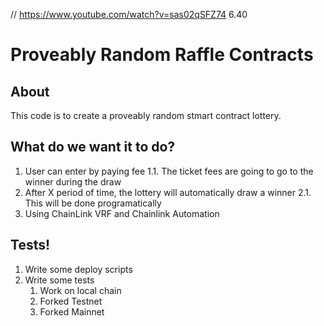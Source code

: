// https://www.youtube.com/watch?v=sas02qSFZ74
6.40

# Proveably Random Raffle Contracts

## About

This code is to create a proveably random stmart contract lottery.

## What do we want it to do?

1. User can enter by paying fee
   1.1. The ticket fees are going to go to the winner during the draw
2. After X period of time, the lottery will automatically draw a winner
   2.1. This will be done programatically
3. Using ChainLink VRF and Chainlink Automation

## Tests!

1. Write some deploy scripts
2. Write some tests
   1. Work on local chain
   2. Forked Testnet
   3. Forked Mainnet
